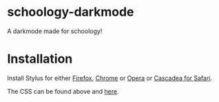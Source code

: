 # schoology-darkmode
A darkmode made for schoology!
# Installation
Install Stylus for either [Firefox](https://addons.mozilla.org/en-US/firefox/addon/styl-us/), [Chrome](https://chrome.google.com/webstore/detail/stylus/clngdbkpkpeebahjckkjfobafhncgmne?hl=en) or [Opera](https://addons.opera.com/en/extensions/details/stylus/) or [Cascadea for Safari](https://cascadea.app/).  

The CSS can be found above and [here](https://raw.githubusercontent.com/No-Jons/schoology-darkmode/master/schoology-darkmode.css).
